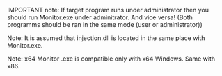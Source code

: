IMPORTANT note: If target program runs under administrator then you should run Monitor.exe under adminitrator. And vice versa! (Both programms should be ran in the same mode (user or administrator))

Note: It is assumed that injection.dll is located in the same place with Monitor.exe.

Note: x64 Monitor .exe is compatible only with x64 Windows. Same with x86.
